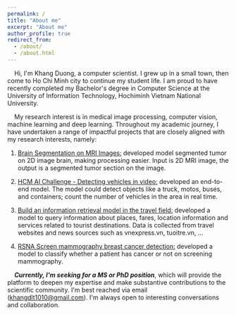 ```yaml
---
permalink: /
title: "About me"
excerpt: "About me"
author_profile: true
redirect_from: 
  - /about/
  - /about.html
---
```


&nbsp;&nbsp;&nbsp;&nbsp;Hi, I'm Khang Duong, a computer scientist. I grew up in a small town, then come to Ho Chi Minh city to continue my student life. I am proud to have recently completed my Bachelor's degree in Computer Science at the University of Information Technology, Hochiminh Vietnam National University.  

&nbsp;&nbsp;&nbsp;&nbsp;My research interest is in medical image processing, computer vision, machine learning and deep learning. Throughout my academic journey, I have undertaken a range of impactful projects that are closely aligned with my research interests, namely:
1. <ins>Brain Segmentation on MRI Images:</ins>  developed model segmented tumor on 2D image brain, making processing easier. Input is 2D MRI image, the output is a segmented tumor section on the image.

2. <ins>HCM AI Challenge - Detecting vehicles in video:</ins> developed an end-to-end model. The model could detect objects like
a truck, motos, buses, and containers; count the number of vehicles in the area in real time.

3. <ins>Build an information retrieval model in the travel field:</ins> developed a model to query information about places, fares, location
information and services related to tourist destinations. Data is collected from
travel websites and news sources such as vnexpress.vn, tuoitre.vn, ...

4. <ins>RSNA Screen mammography breast cancer detection:</ins> developed a model to classify whether a patient has cancer or not on screening mammography.

&nbsp;&nbsp;&nbsp;&nbsp;***Currently, I'm seeking for a MS or PhD position***, which will provide the platform to deepen my expertise and make substantive contributions to the scientific community. I'm best reached via email (khangdlt1010@gmail.com). I'm always open to interesting conversations and collaboration.